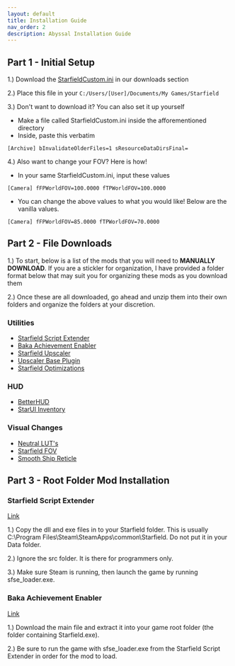 ```yaml
---
layout: default
title: Installation Guide
nav_order: 2
description: Abyssal Installation Guide
---
```


## **Part 1 - Initial Setup**

1.) Download the [StarfieldCustom.ini]() in our downloads section

2.) Place this file in your `C:/Users/[User]/Documents/My Games/Starfield`

3.) Don't want to download it? You can also set it up yourself

- Make a file called StarfieldCustom.ini inside the afforementioned directory
- Inside, paste this verbatim

`[Archive]
bInvalidateOlderFiles=1
sResourceDataDirsFinal=`

4.) Also want to change your FOV? Here is how!

- In your same StarfieldCustom.ini, input these values

`[Camera]
fFPWorldFOV=100.0000
fTPWorldFOV=100.0000`

- You can change the above values to what you would like! Below are the vanilla values.

`[Camera]
fFPWorldFOV=85.0000
fTPWorldFOV=70.0000`

## **Part 2 - File Downloads**

1.) To start, below is a list of the mods that you will need to **MANUALLY DOWNLOAD**. If you are a stickler for organization, I have provided a folder format below that may suit you for organizing these mods as you download them

2.) Once these are all downloaded, go ahead and unzip them into their own folders and organize the folders at your discretion.

### **Utilities**

- [Starfield Script Extender](https://www.nexusmods.com/starfield/mods/106)
- [Baka Achievement Enabler](https://www.nexusmods.com/starfield/mods/658)
- [Starfield Upscaler](https://www.nexusmods.com/starfield/mods/111)
- [Upscaler Base Plugin](https://www.nexusmods.com/site/mods/502)
- [Starfield Optimizations](https://www.nexusmods.com/starfield/mods/104)

### **HUD**

- [BetterHUD](https://www.nexusmods.com/starfield/mods/214)
- [StarUI Inventory](https://www.nexusmods.com/starfield/mods/773)

### **Visual Changes**

- [Neutral LUT's](https://www.nexusmods.com/starfield/mods/323)
- [Starfield FOV](https://www.nexusmods.com/starfield/mods/99)
- [Smooth Ship Reticle](https://www.nexusmods.com/starfield/mods/270)

## **Part 3 - Root Folder Mod Installation**

### **Starfield Script Extender**

[Link](https://www.nexusmods.com/starfield/mods/106)

1.) Copy the dll and exe files in to your Starfield folder. This is usually C:\Program Files\Steam\SteamApps\common\Starfield\. Do not put it in your Data folder.

2.) Ignore the src folder. It is there for programmers only.

3.) Make sure Steam is running, then launch the game by running sfse_loader.exe.

### **Baka Achievement Enabler**

[Link](https://www.nexusmods.com/starfield/mods/658)

1.) Download the main file and extract it into your game root folder (the folder containing Starfield.exe).

2.) Be sure to run the game with sfse_loader.exe from the Starfield Script Extender in order for the mod to load.
